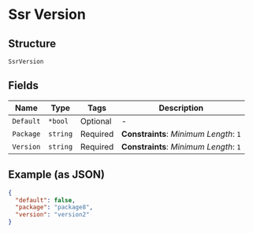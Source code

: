 
# Ssr Version

## Structure

`SsrVersion`

## Fields

| Name | Type | Tags | Description |
|  --- | --- | --- | --- |
| `Default` | `*bool` | Optional | - |
| `Package` | `string` | Required | **Constraints**: *Minimum Length*: `1` |
| `Version` | `string` | Required | **Constraints**: *Minimum Length*: `1` |

## Example (as JSON)

```json
{
  "default": false,
  "package": "package8",
  "version": "version2"
}
```

